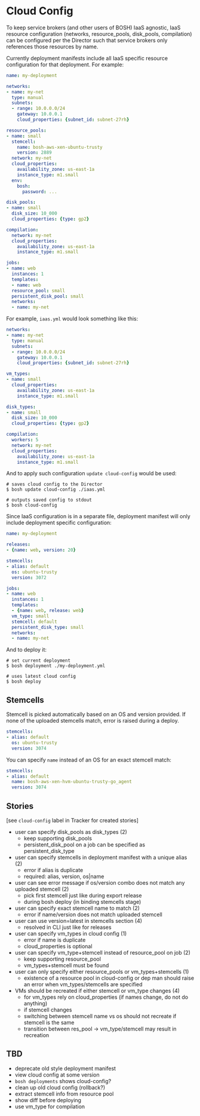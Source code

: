 # Cloud Config

To keep service brokers (and other users of BOSH) IaaS agnostic, IaaS resource configuration (networks, resource_pools, disk_pools, compilation) can be configured per the Director such that service brokers only references those resources by name.

Currently deployment manifests include all IaaS specific resource configuration for that deployment. For example:

```yaml
name: my-deployment

networks:
- name: my-net
  type: manual
  subnets:
  - range: 10.0.0.0/24
    gateway: 10.0.0.1
    cloud_properties: {subnet_id: subnet-27rh}

resource_pools:
- name: small
  stemcell:
  	name: bosh-aws-xen-ubuntu-trusty
  	version: 2889
  network: my-net
  cloud_properties:
  	availability_zone: us-east-1a
  	instance_type: m1.small
  env:
    bosh:
      password: ...

disk_pools:
- name: small
  disk_size: 10_000
  cloud_properties: {type: gp2}

compilation:
  network: my-net
  cloud_properties:
  	availability_zone: us-east-1a
  	instance_type: m1.small

jobs:
- name: web
  instances: 1
  templates:
  - name: web
  resource_pool: small
  persistent_disk_pool: small
  networks:
  - name: my-net
```

For example, `iaas.yml` would look something like this:

```yaml
networks:
- name: my-net
  type: manual
  subnets:
  - range: 10.0.0.0/24
    gateway: 10.0.0.1
    cloud_properties: {subnet_id: subnet-27rh}

vm_types:
- name: small
  cloud_properties:
  	availability_zone: us-east-1a
  	instance_type: m1.small

disk_types:
- name: small
  disk_size: 10_000
  cloud_properties: {type: gp2}

compilation:
  workers: 5
  network: my-net
  cloud_properties:
  	availability_zone: us-east-1a
  	instance_type: m1.small
```

And to apply such configuration `update cloud-config` would be used:

```
# saves cloud config to the Director
$ bosh update cloud-config ./iaas.yml

# outputs saved config to stdout
$ bosh cloud-config
```

Since IaaS configuration is in a separate file, deployment manifest will only include deployment specific configuration:

```yaml
name: my-deployment

releases:
- {name: web, version: 20}

stemcells:
- alias: default
  os: ubuntu-trusty
  version: 3072

jobs:
- name: web
  instances: 1
  templates:
  - {name: web, release: web}
  vm_type: small
  stemcell: default
  persistent_disk_type: small
  networks:
  - name: my-net
```

And to deploy it:

```
# set current deployment
$ bosh deployment ./my-deployment.yml

# uses latest cloud config
$ bosh deploy
```

## Stemcells

Stemcell is picked automatically based on an OS and version provided. If none of the uploaded stemcells match, error is raised during a deploy.

```yaml
stemcells:
- alias: default
  os: ubuntu-trusty
  version: 3074
```

You can specify `name` instead of an OS for an exact stemcell match:

```yaml
stemcells:
- alias: default
  name: bosh-aws-xen-hvm-ubuntu-trusty-go_agent
  version: 3074
```

## Stories

[see `cloud-config` label in Tracker for created stories]

- user can specify disk_pools as disk_types (2)
  - keep supporting disk_pools
  - persistent_disk_pool on a job can be specified as persistent_disk_type
- user can specify stemcells in deployment manifest with a unique alias (2)
  - error if alias is duplicate
  - required: alias, version, os|name
- user can see error message if os/version combo does not match any uploaded stemcell (2)
  - pick first stemcell just like during export release
  - during bosh deploy (in binding stemcells stage)
- user can specify exact stemcell name to match (2)
  - error if name/version does not match uploaded stemcell
- user can use version=latest in stemcells section (4)
  - resolved in CLI just like for releases
- user can specify vm_types in cloud config (1)
  - error if name is duplicate
  - cloud_properties is optional
- user can specify vm_type+stemcell instead of resource_pool on job (2)
  - keep supporting resource_pool
  - vm_types+stemcell must be found
- user can only specify either resource_pools or vm_types+stemcells (1)
  - existence of a resource pool in cloud-config or dep man should raise an error when vm_types/stemcells are specified
- VMs should be recreated if either stemcell or vm_type changes (4)
  - for vm_types rely on cloud_properties (if names change, do not do anything)
  - if stemcell changes
  - switching between stemcell name vs os should not recreate if stemcell is the same
  - transition between res_pool -> vm_type/stemcell may result in recreation

## TBD

* deprecate old style deployment manifest
* view cloud config at some version
* `bosh deployments` shows cloud-config?
* clean up old cloud config (rollback?)
* extract stemcell info from resource pool
* show diff before deploying
* use vm_type for compilation
